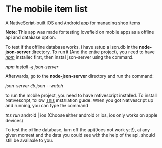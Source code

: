 # The mobile item list
A NativeScript-built iOS and Android app for managing shop items

**Note**: This app was made for testing lovefield on mobile apps as a offline api and database option.

To test if the offline database works, i have setup a json.db in the **node-json-server** directory. 
To run it (And the entire project), you need to have [_npm_](https://docs.npmjs.com/getting-started/installing-node) installed first, then install json-server using the command.
 
_npm install -g json-server_

Afterwards, go to the **node-json-server** directory and run the command:

_json-server db.json --watch_

to run the mobile project, you need to have nativescript installed. To install Nativescript, follow [This](http://docs.nativescript.org/start/quick-setup) installation guide.
When you got Nativescript up and running, you can type the command
 
 _tns run_ android | ios (Choose either android or ios, ios only works on apple devices)
 
 To test the offline database, turn off the api(Does not work yet!), at any given moment and the data you could see with the help of the api, should still be available to you.
